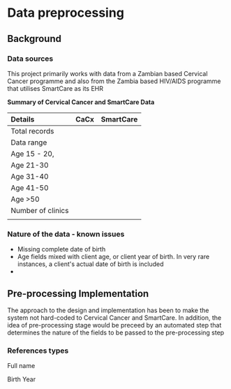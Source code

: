 # Data preprocessing

## Background

### Data sources

This project primarily works with data from a Zambian based Cervical Cancer programme and also from the Zambia based HIV/AIDS programme that utilises SmartCare as its EHR

**Summary of Cervical Cancer and SmartCare Data**

| Details | CaCx | SmartCare |
| :--- | :--- | :--- |
| Total records |  |  |
| Data range |  |  |
| Age 15 - 20, |  |  |
| Age 21-30 |  |  |
| Age 31-40 |  |  |
| Age 41-50 |  |  |
| Age &gt;50 |  |  |
| Number of clinics |  |  |
|  |  |  |

### Nature of the data - known issues

* Missing complete date of birth
* Age fields mixed with client age, or client year of birth. In very rare instances, a client's actual date of birth is included
* 
## Pre-processing Implementation

The approach to the design and implementation has been to make the system not hard-coded to Cervical Cancer and SmartCare. In addition, the idea of pre-processing stage would be preceed by an automated step that determines the nature of the fields to be passed to the pre-processing step

### References types

Full name

Birth Year



